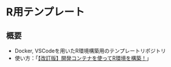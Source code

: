 # R用テンプレート

## 概要

- Docker, VSCodeを用いたR環境構築用のテンプレートリポジトリ
- 使い方：「[【改訂版】開発コンテナを使ってR環境を構築！](https://yo5uke/github.io/pages/tips/241219_container/index.html)」